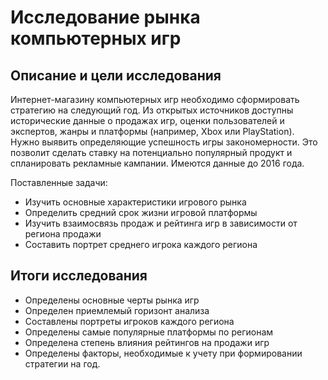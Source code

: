 # Исследование рынка компьютерных игр

## Описание и цели исследования
Интернет-магазину компьютерных игр необходимо сформировать стратегию на следующий год. Из открытых источников доступны исторические данные о продажах игр, оценки пользователей и экспертов, жанры и платформы (например, Xbox или PlayStation). Нужно выявить определяющие успешность игры закономерности. Это позволит сделать ставку на потенциально популярный продукт и спланировать рекламные кампании.
Имеются данные до 2016 года.

Поставленные задачи:
* Изучить основные характеристики игрового рынка
* Определить средний срок жизни игровой платформы
* Изучить взаимосвязь продаж и рейтинга игр в зависимости от региона продажи
* Составить портрет среднего игрока каждого региона

## Итоги исследования

* Определены основные черты рынка игр
* Определен приемлемый горизонт анализа
* Составлены портреты игроков каждого региона
* Определены самые популярные платформы по регионам
* Определена степень влияния рейтингов на продажи игр
* Определены факторы, необходимые к учету при формировании стратегии на год.
